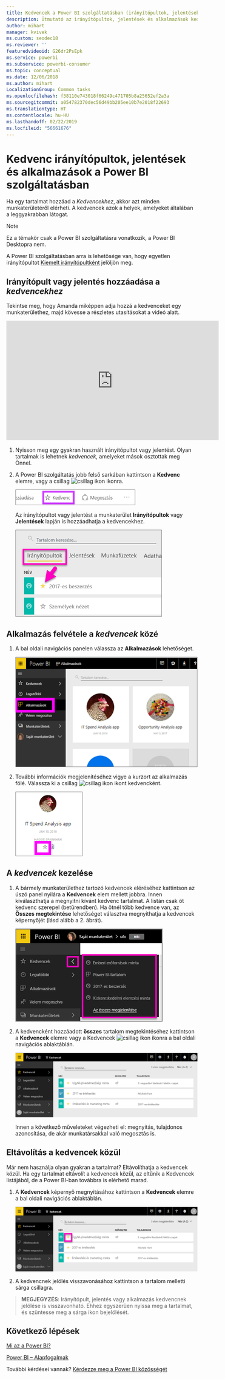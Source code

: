 ```yaml
---
title: Kedvencek a Power BI szolgáltatásban (irányítópultok, jelentések és alkalmazások)
description: Útmutató az irányítópultok, jelentések és alkalmazások kedvencekhez történő hozzáadásához a Power BI szolgáltatásban – dokumentáció
author: mihart
manager: kvivek
ms.custom: seodec18
ms.reviewer: ''
featuredvideoid: G26dr2PsEpk
ms.service: powerbi
ms.subservice: powerbi-consumer
ms.topic: conceptual
ms.date: 12/06/2018
ms.author: mihart
LocalizationGroup: Common tasks
ms.openlocfilehash: f38110e743018f66249c471705b8a25652ef2a3a
ms.sourcegitcommit: a054782370dec56d49bb205ee10b7e2018f22693
ms.translationtype: HT
ms.contentlocale: hu-HU
ms.lasthandoff: 02/22/2019
ms.locfileid: "56661676"
---
```

# <a name="favorite-dashboards-reports-and-apps-in-power-bi-service"></a>Kedvenc irányítópultok, jelentések és alkalmazások a Power BI szolgáltatásban
Ha egy tartalmat hozzáad a *Kedvencekhez*, akkor azt minden munkaterületéről elérheti.  A kedvencek azok a helyek, amelyeket általában a leggyakrabban látogat.

> [!NOTE]
> Ez a témakör csak a Power BI szolgáltatásra vonatkozik, a Power BI Desktopra nem.
> 
> 

A Power BI szolgáltatásban arra is lehetősége van, hogy egyetlen irányítópultot [Kiemelt irányítópultként](end-user-featured.md) jelöljön meg.

## <a name="add-a-dashboard-or-report-as-a-favorite"></a>Irányítópult vagy jelentés hozzáadása a *kedvencekhez*
Tekintse meg, hogy Amanda miképpen adja hozzá a kedvenceket egy munkaterülethez, majd kövesse a részletes utasításokat a videó alatt.

<iframe width="560" height="315" src="https://www.youtube.com/embed/G26dr2PsEpk" frameborder="0" allowfullscreen></iframe>


1. Nyisson meg egy gyakran használt irányítópultot vagy jelentést. Olyan tartalmak is lehetnek *kedvencek*, amelyeket mások osztottak meg Önnel.
2. A Power BI szolgáltatás jobb felső sarkában kattintson a **Kedvenc** elemre, vagy a csillag ![csillag ikon](./media/end-user-favorite/power-bi-favorite-icon.png)  ikonra.
   
   ![Kedvenc ikon](./media/end-user-favorite/powerbi-dashboard-favorite.png)
   
   Az irányítópultot vagy jelentést a munkaterület **Irányítópultok** vagy **Jelentések** lapján is hozzáadhatja a kedvencekhez.
   
   ![Irányítópult lap sárga csillaggal](./media/end-user-favorite/power-bi-dashboard-favorite.png)

## <a name="add-an-app-as-a-favorite"></a>Alkalmazás felvétele a *kedvencek* közé

1. A bal oldali navigációs panelen válassza az **Alkalmazások** lehetőséget.

   ![irányítópult](./media/end-user-favorite/power-bi-favorite-apps.png)

2. További információk megjelenítéséhez vigye a kurzort az alkalmazás fölé.  Válassza ki a csillag ![csillag ikon](./media/end-user-favorite/power-bi-favorite-icon.png)  ikont kedvencként.
   
   ![vigye az egérmutatót az alkalmazás fölé](./media/end-user-favorite/power-bi-favorite-app.png)

## <a name="working-with-favorites"></a>A *kedvencek* kezelése
1. A bármely munkaterülethez tartozó kedvencek eléréséhez kattintson az úszó panel nyilára a **Kedvencek** elem mellett jobbra.  Innen kiválaszthatja a megnyitni kívánt kedvenc tartalmat. A listán csak öt kedvenc szerepel (betűrendben). Ha ötnél több kedvence van, az **Összes megtekintése** lehetőséget választva megnyithatja a kedvencek képernyőjét (lásd alább a 2. ábrát). 
   
   ![Kedvencek úszó menü](./media/end-user-favorite/power-bi-favorite-flyout-new.png)
2. A kedvencként hozzáadott **összes** tartalom megtekintéséhez kattintson a **Kedvencek** elemre vagy a Kedvencek ![csillag ikon](./media/end-user-favorite/power-bi-favorites-icon.png)  ikonra a bal oldali navigációs ablaktáblán.  
   
    ![kedvenc ablak](./media/end-user-favorite/power-bi-favorites-screen.png)
   
   Innen a következő műveleteket végezheti el: megnyitás, tulajdonos azonosítása, de akár munkatársakkal való megosztás is.

## <a name="unfavorite-content"></a>Eltávolítás a kedvencek közül
Már nem használja olyan gyakran a tartalmat?  Eltávolíthatja a kedvencek közül. Ha egy tartalmat eltávolít a kedvencek közül, az eltűnik a Kedvencek listájából, de a Power BI-ban továbbra is elérhető marad.

1. A **Kedvencek** képernyő megnyitásához kattintson a **Kedvencek** elemre a bal oldali navigációs ablaktáblán.
   
   ![Kedvencek képernyő](./media/end-user-favorite/power-bi-unfavorites-screen.png)
2. A kedvencnek jelölés visszavonásához kattintson a tartalom melletti sárga csillagra.

> **MEGJEGYZÉS**: Irányítópult, jelentés vagy alkalmazás kedvencnek jelölése is visszavonható. Ehhez egyszerűen nyissa meg a tartalmat, és szüntesse meg a sárga ikon bejelölését.   
> 
> 

## <a name="next-steps"></a>Következő lépések
[Mi az a Power BI?](../power-bi-overview.md)

[Power BI – Alapfogalmak](end-user-basic-concepts.md)

További kérdései vannak? [Kérdezze meg a Power BI közösségét](http://community.powerbi.com/)

